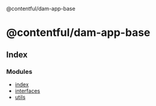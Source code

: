 @contentful/dam-app-base

# @contentful/dam-app-base

## Index

### Modules

* [index](modules/index.md)
* [interfaces](modules/interfaces.md)
* [utils](modules/utils.md)
